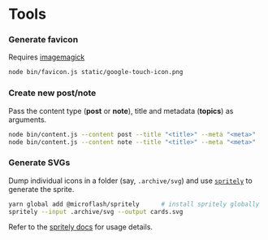 # Tools

### Generate favicon

Requires [imagemagick](http://www.imagemagick.org/)

```sh
node bin/favicon.js static/google-touch-icon.png
```

### Create new post/note

Pass the content type (**post** or **note**), title and metadata (**topics**) as arguments.

```sh
node bin/content.js --content post --title "<title>" --meta "<meta>"
node bin/content.js --content note --title "<title>" --meta "<meta>"
```

### Generate SVGs

Dump individual icons in a folder (say, `.archive/svg`) and use [`spritely`](https://www.npmjs.com/package/@microflash/spritely) to generate the sprite.

```sh
yarn global add @microflash/spritely      # install spritely globally
spritely --input .archive/svg --output cards.svg
```

Refer to the [spritely docs](https://github.com/Microflash/spritely) for usage details.
